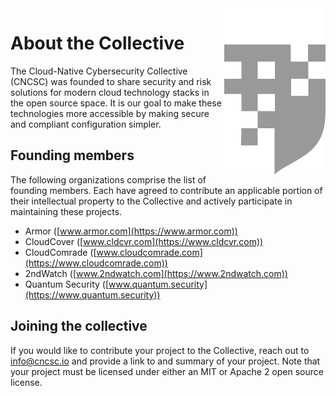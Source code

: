<img src="https://raw.githubusercontent.com/cncsc/.meta/main/img/cncsc-logo-mid.svg" alt="Cloud-Native Cybersecurity Collective Logo" align="right" />

# About the Collective

The Cloud-Native Cybersecurity Collective (CNCSC) was founded to share security and risk solutions for modern cloud
technology stacks in the open source space. It is our goal to make these technologies more accessible by making secure
and compliant configuration simpler.

## Founding members

The following organizations comprise the list of founding members. Each have agreed to contribute an applicable portion
of their intellectual property to the Collective and actively participate in maintaining these projects.

- Armor ([www.armor.com](https://www.armor.com))
- CloudCover ([www.cldcvr.com](https://www.cldcvr.com))
- CloudComrade ([www.cloudcomrade.com](https://www.cloudcomrade.com))
- 2ndWatch ([www.2ndwatch.com](https://www.2ndwatch.com))
- Quantum Security ([www.quantum.security](https://www.quantum.security))

## Joining the collective

If you would like to contribute your project to the Collective, reach out to [info@cncsc.io](mailto:info@cncsc.io) and
provide a link to and summary of your project. Note that your project must be licensed under either an MIT or Apache 2
open source license.
